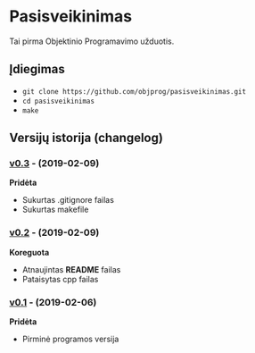 # Pasisveikinimas


Tai pirma Objektinio Programavimo užduotis.

## Įdiegimas
- `git clone https://github.com/objprog/pasisveikinimas.git`
- `cd pasisveikinimas`
- `make`

## Versijų istorija (changelog)

### [v0.3](https://github.com/zygisau/pasisveikinimas_objektinis/releases/tag/v0.3) - (2019-02-09)

**Pridėta**

- Sukurtas .gitignore failas
- Sukurtas makefile

### [v0.2](https://github.com/zygisau/pasisveikinimas_objektinis/releases/tag/v0.2) - (2019-02-09)

**Koreguota**

- Atnaujintas **README** failas
- Pataisytas cpp failas

### [v0.1](https://github.com/zygisau/pasisveikinimas_objektinis/releases/tag/v0.1) - (2019-02-06)

**Pridėta**

- Pirminė programos versija
